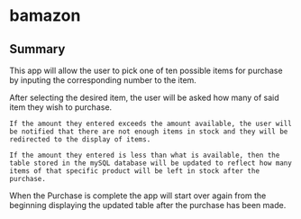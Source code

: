 # bamazon

## Summary
This app will allow the user to pick one of ten possible items for purchase by inputing the corresponding number to the item.

After selecting the desired item, the user will be asked how many of said item they wish to purchase. 
	
	If the amount they entered exceeds the amount available, the user will be notified that there are not enough items in stock and they will be redirected to the display of items.

	If the amount they entered is less than what is available, then the table stored in the mySQL database will be updated to reflect how many items of that specific product will be left in stock after the purchase.

When the Purchase is complete the app will start over again from the beginning displaying the updated table after the purchase has been made.